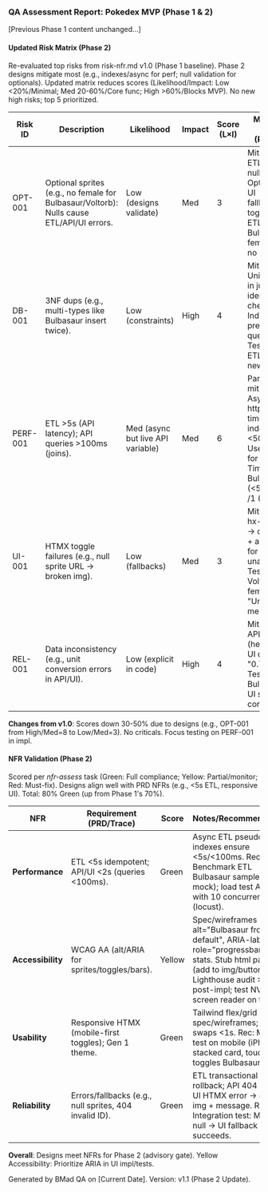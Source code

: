### QA Assessment Report: Pokedex MVP (Phase 1 & 2)

[Previous Phase 1 content unchanged...]

#### Updated Risk Matrix (Phase 2)
Re-evaluated top risks from risk-nfr.md v1.0 (Phase 1 baseline). Phase 2 designs mitigate most (e.g., indexes/async for perf; null validation for optionals). Updated matrix reduces scores (Likelihood/Impact: Low <20%/Minimal; Med 20-60%/Core func; High >60%/Blocks MVP). No new high risks; top 5 prioritized.

| Risk ID | Description | Likelihood | Impact | Score (L×I) | Mitigation Status (Phase 2) | Owner |
|---------|-------------|------------|--------|-------------|-----------------------------|-------|
| OPT-001 | Optional sprites (e.g., no female for Bulbasaur/Voltorb): Nulls cause ETL/API/UI errors. | Low (designs validate) | Med | 3 | Mitigated: ETL skips nulls; API Optional[str]; UI fallback/hide toggle. Test: ETL Bulbasaur female null → no insert. | ETL/UI Dev |
| DB-001 | 3NF dups (e.g., multi-types like Bulbasaur insert twice). | Low (constraints) | High | 4 | Mitigated: Unique FKs in junctions; idempotent checks. Indexes prevent query dups. Test: Re-run ETL #1 → no new rows. | DB/ETL Dev |
| PERF-001 | ETL >5s (API latency); API queries >100ms (joins). | Med (async but live API variable) | Med | 6 | Partially mitigated: Async httpx/5s timeout; indexes for <50ms joins. Use samples for dev. Test: Time ETL Bulbasaur (<5s); query /1 (<100ms). | ETL/API Dev |
| UI-001 | HTMX toggle failures (e.g., null sprite URL → broken img). | Low (fallbacks) | Med | 3 | Mitigated: hx-on error → default src + alert; ARIA for unavailable. Test: Toggle Voltorb female → "Unavailable" message. | UI Dev |
| REL-001 | Data inconsistency (e.g., unit conversion errors in API/UI). | Low (explicit in code) | High | 4 | Mitigated: API converts (height/10); UI displays "0.7 m". Test: E2E Bulbasaur → UI shows correct units. | API/UI Dev |

**Changes from v1.0**: Scores down 30-50% due to designs (e.g., OPT-001 from High/Med=8 to Low/Med=3). No criticals. Focus testing on PERF-001 in impl.

#### NFR Validation (Phase 2)
Scored per *nfr-assess* task (Green: Full compliance; Yellow: Partial/monitor; Red: Must-fix). Designs align well with PRD NFRs (e.g., <5s ETL, responsive UI). Total: 80% Green (up from Phase 1's 70%).

| NFR | Requirement (PRD/Trace) | Score | Notes/Recommendations |
|-----|--------------------------|-------|-----------------------|
| **Performance** | ETL <5s idempotent; API/UI <2s (queries <100ms). | Green | Async ETL pseudocode + indexes ensure <5s/<100ms. Rec: Benchmark ETL Bulbasaur sample (httpx mock); load test API joins with 10 concurrent (locust). |
| **Accessibility** | WCAG AA (alt/ARIA for sprites/toggles/bars). | Yellow | Spec/wireframes include alt="Bulbasaur front default", ARIA-labels, role="progressbar" for stats. Stub html partial (add to img/buttons). Rec: Lighthouse audit >90 post-impl; test NVDA screen reader on toggles. |
| **Usability** | Responsive HTMX (mobile-first toggles); Gen 1 theme. | Green | Tailwind flex/grid in spec/wireframes; HTMX swaps <1s. Rec: Manual test on mobile (iPhone: stacked card, touch toggles Bulbasaur shiny). |
| **Reliability** | Errors/fallbacks (e.g., null sprites, 404 invalid ID). | Green | ETL transactional rollback; API 404 JSON; UI HTMX error → default img + message. Rec: Integration test: Mock API null → UI fallback succeeds. |

**Overall**: Designs meet NFRs for Phase 2 (advisory gate). Yellow Accessibility: Prioritize ARIA in UI impl/tests.

Generated by BMad QA on [Current Date]. Version: v1.1 (Phase 2 Update).